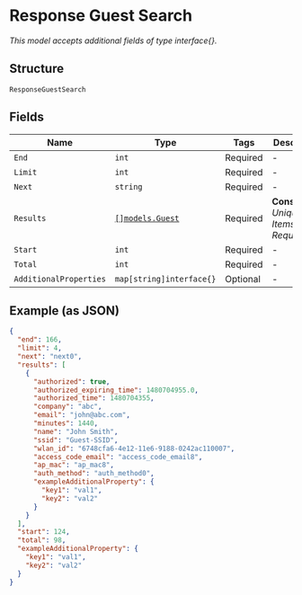 
# Response Guest Search

*This model accepts additional fields of type interface{}.*

## Structure

`ResponseGuestSearch`

## Fields

| Name | Type | Tags | Description |
|  --- | --- | --- | --- |
| `End` | `int` | Required | - |
| `Limit` | `int` | Required | - |
| `Next` | `string` | Required | - |
| `Results` | [`[]models.Guest`](../../doc/models/guest.md) | Required | **Constraints**: *Unique Items Required* |
| `Start` | `int` | Required | - |
| `Total` | `int` | Required | - |
| `AdditionalProperties` | `map[string]interface{}` | Optional | - |

## Example (as JSON)

```json
{
  "end": 166,
  "limit": 4,
  "next": "next0",
  "results": [
    {
      "authorized": true,
      "authorized_expiring_time": 1480704955.0,
      "authorized_time": 1480704355,
      "company": "abc",
      "email": "john@abc.com",
      "minutes": 1440,
      "name": "John Smith",
      "ssid": "Guest-SSID",
      "wlan_id": "6748cfa6-4e12-11e6-9188-0242ac110007",
      "access_code_email": "access_code_email8",
      "ap_mac": "ap_mac8",
      "auth_method": "auth_method0",
      "exampleAdditionalProperty": {
        "key1": "val1",
        "key2": "val2"
      }
    }
  ],
  "start": 124,
  "total": 98,
  "exampleAdditionalProperty": {
    "key1": "val1",
    "key2": "val2"
  }
}
```

